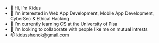 - 👋 Hi, I’m Kidus
- 👀 I’m interested in Web App Development, Mobile App Development, CyberSec & Ethical Hacking
- 🌱 I’m currently learning CS at the University of Pisa 
- 💞️ I’m looking to collaborate with people like me on mutual intrests
- 📫 kidusshenok@gmail.com 
<!---
kiduus/kiduus is a ✨ special ✨ repository because its `README.md` (this file) appears on your GitHub profile.
You can click the Preview link to take a look at your changes.
--->

